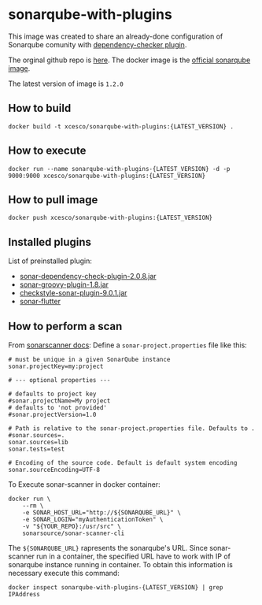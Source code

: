 # sonarqube-with-plugins

This image was created to share an already-done configuration of Sonarqube comunity with [dependency-checker plugin](https://github.com/dependency-check/dependency-check-sonar-plugin).

The orginal github repo is [here](https://github.com/SonarSource/docker-sonarqube/). 
The docker image is the [official sonarqube image](https://hub.docker.com/_/sonarqube?tab=description).

The latest version of image is `1.2.0`

## How to build

```shell
docker build -t xcesco/sonarqube-with-plugins:{LATEST_VERSION} .
```

## How to execute
```shell
docker run --name sonarqube-with-plugins-{LATEST_VERSION} -d -p  9000:9000 xcesco/sonarqube-with-plugins:{LATEST_VERSION}
```


## How to pull image
```shell
docker push xcesco/sonarqube-with-plugins:{LATEST_VERSION}
```

## Installed plugins
List of preinstalled plugin:

- [sonar-dependency-check-plugin-2.0.8.jar](https://github.com/dependency-check/dependency-check-sonar-plugin/releases/download/2.0.8/sonar-dependency-check-plugin-2.0.8.jar)
- [sonar-groovy-plugin-1.8.jar](https://github.com/Inform-Software/sonar-groovy/releases/download/1.8/sonar-groovy-plugin-1.8.jar)
- [checkstyle-sonar-plugin-9.0.1.jar](https://github.com/checkstyle/sonar-checkstyle/releases/download/9.0.1/checkstyle-sonar-plugin-9.0.1.jar)
- [sonar-flutter](https://github.com/insideapp-oss/sonar-flutter/releases/download/0.4.0/sonar-flutter-plugin-0.4.0.jar)


## How to perform a scan
From [sonarscanner docs](https://docs.sonarqube.org/latest/analysis/scan/sonarscanner/):
Define a `sonar-project.properties` file like this:
```properties
# must be unique in a given SonarQube instance
sonar.projectKey=my:project

# --- optional properties ---

# defaults to project key
#sonar.projectName=My project
# defaults to 'not provided'
#sonar.projectVersion=1.0
 
# Path is relative to the sonar-project.properties file. Defaults to .
#sonar.sources=.
sonar.sources=lib
sonar.tests=test
 
# Encoding of the source code. Default is default system encoding
sonar.sourceEncoding=UTF-8
```
To Execute sonar-scanner in docker container:
```
docker run \
    --rm \
    -e SONAR_HOST_URL="http://${SONARQUBE_URL}" \
    -e SONAR_LOGIN="myAuthenticationToken" \
    -v "${YOUR_REPO}:/usr/src" \
    sonarsource/sonar-scanner-cli
```    

The `${SONARQUBE_URL}` rapresents the sonarqube's URL. Since sonar-scanner run in a container, the specified URL have to work with IP of sonarqube instance running in container. To obtain this information is necessary execute this command: 

```shell
docker inspect sonarqube-with-plugins-{LATEST_VERSION} | grep IPAddress
```
